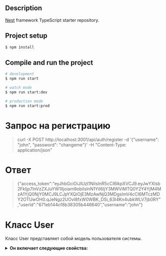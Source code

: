 ## Description

[Nest](https://github.com/nestjs/nest) framework TypeScript starter repository.

## Project setup

```bash
$ npm install
```

## Compile and run the project

```bash
# development
$ npm run start

# watch mode
$ npm run start:dev

# production mode
$ npm run start:prod
```

# Запрос на регистрацию
> curl -X POST http://localhost:3001/api/auth/register -d '{"username": "john", "password": "changeme"}' -H "Content-Type: application/json"
# Ответ 
> {"access_token":"eyJhbGciOiJIUzI1NiIsInR5cCI6IkpXVCJ9.eyJwYXlsb2FkIjp7InVzZXJuYW1lIjoiam9obiIsInN1YiI6IjY3MWViMTQ0Y2Y4YjM4MzA1YjQ0NjY0MCJ9LCJpYXQiOjE3MzAwNjQ3MDgsImV4cCI6MTczMDY2OTUwOH0.qJeNgz2UOvl8fxW0WBK_DSi_63I4Kn4ubkWLV7jb0RY","userId":"671eb144cf8b38305b446640","username":"john"}

# Класс User
Класс User представляет собой модель пользователя системы. 

<details>
  <summary><b>Он включает следующие свойства:</b></summary>
  
```
export class User {
  // Уникальный логин пользователя (обязательно)
  @Prop({ required: true, unique: true })
  login: string;
  
  // Электронная почта (не обязательна, но должна быть уникальной)
  @Prop({ unique: true })
  email?: string;

  // Пароль пользователя (обязательно)
  @Prop({ required: true })
  password: string;

  // Имя (не обязательно)
  @Prop({})
  firstName: string;

  // Фамилия (не обязательно)
  @Prop({})
  lastName: string;

  // Статус подтвержденния электронной почты (по умолчанию false)
  @Prop({
    default: false,
  })
  verifiedEmail: boolean;

  // Номер телефона (не обязательно)
  @Prop()
  phoneNumber?: string;

  // Дата рождения (не обязательно)
  @Prop()
  birthday?: Date;

  // Ссылка на аватар (не обязательно)
  @Prop()
  avatar?: string;

  // Пол ('male' или 'female', не обязательно)
  @Prop()
  sex?: 'male' | 'female';

  // Роли пользователя (по умолчанию ['user'], не обязательно)
  @Prop({ default: ['user'] })
  roles?: string[];
}
```
</details>
